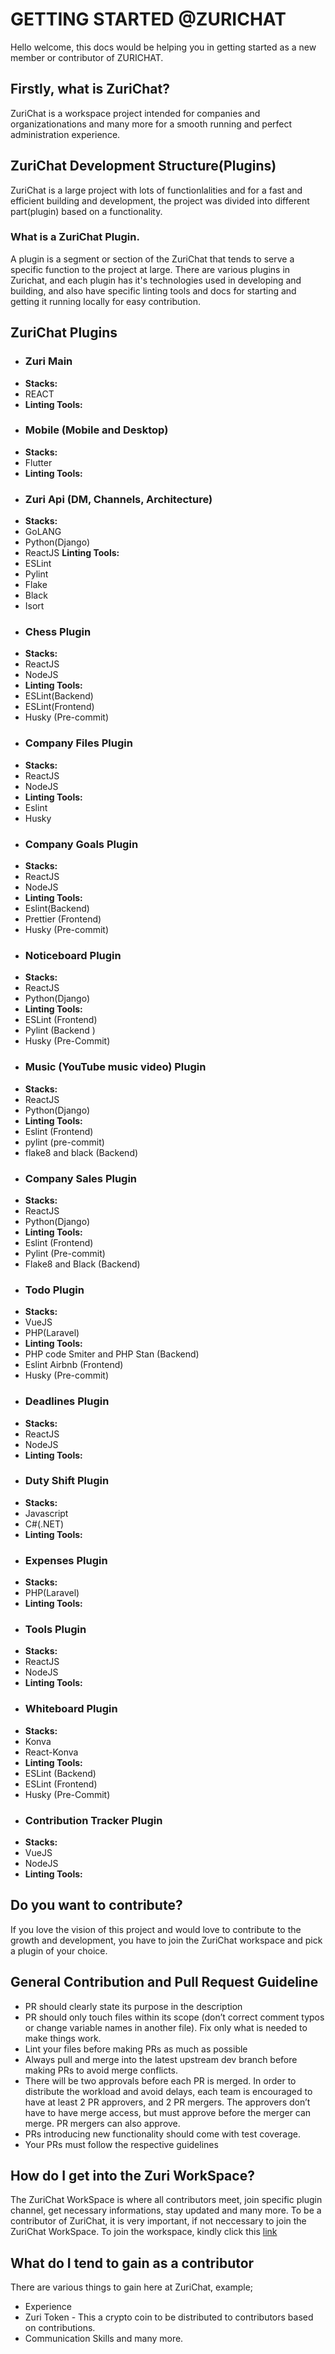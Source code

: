 # GETTING STARTED @ZURICHAT
Hello welcome, this docs would be helping you in getting started as a new member or contributor of ZURICHAT.

## Firstly, what is ZuriChat?

ZuriChat is a workspace project intended for companies and organizationations and many more for a smooth running and perfect administration experience.

## ZuriChat Development Structure(Plugins)

ZuriChat is a large project with lots of functionlalities and for a fast and efficient building and development, the project was divided into different part(plugin) based on a functionality.

### What is a ZuriChat Plugin.
A plugin is a segment or section of the ZuriChat that tends to serve a specific function to the project at large. There are various plugins in Zurichat, and each plugin has it's technologies used in developing and building, and also have specific linting tools and docs for starting and getting it running locally for easy contribution.

## ZuriChat Plugins

- ### Zuri Main
- **Stacks:**
- REACT
- **Linting Tools:**
<!-- **Docs** -->

- ### Mobile (Mobile and Desktop)
- **Stacks:**
- Flutter
- **Linting Tools:**
<!-- **Docs** -->

- ### Zuri Api (DM, Channels, Architecture)
- **Stacks:**
- GoLANG
- Python(Django)
- ReactJS
**Linting Tools:**
 - ESLint
 - Pylint 
 - Flake
 - Black 
 - Isort
<!-- **Docs** -->

- ### Chess Plugin
- **Stacks:**
- ReactJS
- NodeJS
- **Linting Tools:**
- ESLint(Backend)
- ESLint(Frontend)
- Husky (Pre-commit)
<!-- **Docs** -->

- ### Company Files Plugin
- **Stacks:**
- ReactJS
- NodeJS
- **Linting Tools:**
- Eslint 
- Husky
<!-- **Docs** -->

- ### Company Goals Plugin
- **Stacks:**
- ReactJS
- NodeJS
- **Linting Tools:**
- Eslint(Backend)
- Prettier (Frontend)
- Husky (Pre-commit)
<!-- **Docs** -->

- ### Noticeboard Plugin
- **Stacks:**
- ReactJS
- Python(Django)
- **Linting Tools:**
- ESLint (Frontend)
- Pylint (Backend )
- Husky (Pre-Commit)
<!-- **Docs** -->

- ### Music (YouTube music video) Plugin
- **Stacks:**
- ReactJS
- Python(Django)
- **Linting Tools:**
- Eslint (Frontend)
- pylint (pre-commit)
- flake8 and black (Backend)
<!-- **Docs** -->

- ### Company Sales Plugin
- **Stacks:**
- ReactJS
- Python(Django)
- **Linting Tools:**
- Eslint (Frontend)
- Pylint (Pre-commit) 
- Flake8 and Black (Backend)
<!-- **Docs** -->

- ### Todo Plugin
- **Stacks:**
- VueJS
- PHP(Laravel)
- **Linting Tools:**
- PHP code Smiter and PHP Stan (Backend)
- Eslint Airbnb (Frontend) 
- Husky (Pre-commit)
<!-- **Docs** -->

- ### Deadlines Plugin
- **Stacks:**
- ReactJS
- NodeJS
- **Linting Tools:**
<!-- **Docs** -->

- ### Duty Shift Plugin
- **Stacks:**
- Javascript
- C#(.NET)
- **Linting Tools:**
<!-- **Docs** -->

- ### Expenses Plugin
- **Stacks:**
- PHP(Laravel)
- **Linting Tools:**
<!-- **Docs** -->

- ### Tools Plugin
- **Stacks:**
- ReactJS
- NodeJS
- **Linting Tools:**
<!-- **Docs** -->

- ### Whiteboard Plugin
- **Stacks:**
- Konva
- React-Konva
- **Linting Tools:**
- ESLint (Backend)
- ESLint (Frontend)
- Husky (Pre-Commit)
<!-- **Docs** -->

- ### Contribution Tracker Plugin
- **Stacks:**
- VueJS
- NodeJS
- **Linting Tools:**
<!-- **Docs** -->



## Do you want to contribute?
If you love the vision of this project and would love to contribute to the growth and development, you have to join the ZuriChat workspace and pick a plugin of your choice.

## General Contribution and Pull Request Guideline
- PR should clearly state its purpose in the description
- PR should only touch files within its scope (don’t correct comment typos or change variable names in another file). Fix only what is needed to make things work.
- Lint your files before making PRs as much as possible
- Always pull and merge into the latest upstream dev branch before making PRs to avoid merge conflicts.
- There will be two approvals before each PR is merged. In order to distribute the workload and avoid delays, each team is encouraged to have at least 2 PR approvers, and 2 PR mergers. The approvers don’t have to have merge access, but must approve before the merger can merge.
PR mergers can also approve.
- PRs introducing new functionality should come with test coverage.
- Your PRs must follow the respective guidelines


## How do I get into the Zuri WorkSpace?
The ZuriChat WorkSpace is where all contributors meet, join specific plugin channel, get necessary informations, stay updated and many more.
To be a contributor of ZuriChat, it is very important, if not neccessary to join the ZuriChat WorkSpace. To join the workspace, kindly click this [link](https://join.slack.com/t/zurichat/shared_invite/zt-xsr2n0ci-iO~N8lqlZKnc3wPLRUkr0w)

## What do I tend to gain as a contributor
There are various things to gain here at ZuriChat, example;
- Experience
- Zuri Token - This a crypto coin to be distributed to contributors based on contributions.
- Communication Skills
and many more.






